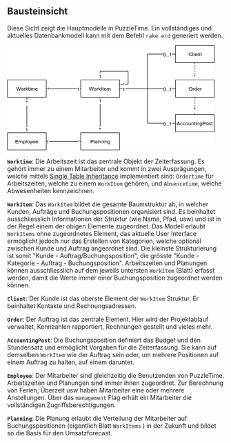 ## Bausteinsicht

Diese Sicht zeigt die Hauptmodelle in PuzzleTime. Ein vollständiges und aktuelles Datenbankmodell
kann mit dem Befehl `rake erd` generiert werden.

![Fachliches Modell](core_model.png)

**`Worktime`**: Die Arbeitszeit ist das zentrale Objekt der Zeiterfassung. Es gehört immer zu einem 
 Mitarbeiter und kommt in zwei Ausprägungen, welche mittels 
 [Single Table Inheritance](http://api.rubyonrails.org/classes/ActiveRecord/Inheritance.html) 
 implementiert sind: `Ordertime` für Arbeitszeiten, welche zu einem `WorkItem` gehören, 
 und `Absencetime`, welche Abwesenheiten kennzeichnen.
 
**`WorkItem`**: Das `WorkItem` bildet die gesamte Baumstruktur ab, in welcher Kunden, Aufträge 
 und Buchungspositionen organisiert sind. Es beinhaltet ausschliesslich Informationen der 
 Struktur (wie Name, Pfad, usw) und ist in der Regel einem der obigen Elemente zugeordnet.
 Das Modell erlaubt `WorkItems` ohne zugeordnetes Element, das aktuelle User Interface ermöglicht
 jedoch nur das Erstellen von Kategorien, welche optional zwischen Kunde und Auftrag angeordnet sind.
 Die kleinste Strukturierung ist somit "Kunde - Auftrag/Buchungsposition", die grösste 
 "Kunde - Kategorie - Auftrag - Buchungsposition". Arbeitszeiten und Planungen können
 ausschliesslich auf dem jeweils untersten `WorkItem` (Blatt) erfasst werden, damit die Werte
 immer einer Buchungsposition zugeordnet werden können.

**`Client`**: Der Kunde ist das oberste Element der `WorkItem` Struktur. 
Er beinhaltet Kontakte und Rechnungsadressen.

**`Order`**: Der Auftrag ist das zentrale Element. Hier wird der Projektablauf verwaltet,
Kennzahlen rapportiert, Rechnungen gestellt und vieles mehr.

**`AccountingPost`**: Die Buchungsposition definiert das Budget und den Stundensatz und
 ermöglicht Vorgaben für die Zeiterfassung. Sie kann auf demselben `WorkItem` wie der Auftrag
 sein oder, um mehrere Positionen auf einem Auftrag zu halten, auf einem darunter.

**`Employee`**: Der Mitarbeiter sind gleichzeitig die Benutzenden von PuzzleTime.
 Arbeitszeiten und Planungen sind immer ihnen zugeordnet. Zur Berechnung von Ferien, Überzeit usw
 haben Mitarbeiter eine oder mehrere Anstellungen. Über das `management` Flag erhält ein
 Mitarbeiter die vollständigen Zugriffsberechtigungen.

**`Planning`**: Die Planung erlaubt die Verteilung der Mitarbeiter auf Buchungspositionen 
 (eigentlich Blatt `WorkItems` ) in der Zukunft und bildet so die Basis für den Umsatzforecast.

